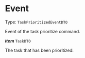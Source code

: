 

# Event

Type: `TaskPrioritizedEventDTO`

Event of the task prioritize command.

  
<article>

***item*** `TaskDTO` 

The task that has been prioritized.

</article>

